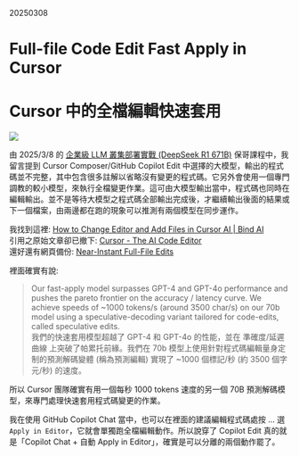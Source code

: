 20250308
# Full-file Code Edit Fast Apply in Cursor
# Cursor 中的全檔編輯快速套用

![](<../Images/DALL·E 2025-03-08 19.10.28 - A futuristic coding environment with AI-assisted code editing. A split-screen interface shows a developer working on a project with an AI assistant su.webp>)

由 2025/3/8 的 [企業級 LLM 叢集部署實戰 (DeepSeek R1 671B)](https://www.accupass.com/event/2412100639332046342609) 保哥課程中，我留言提到 Cursor Composer/GitHub Copilot Edit 中選擇的大模型，輸出的程式碼並不完整，其中包含很多註解以省略沒有變更的程式碼。它另外會使用一個專門調教的較小模型，來執行全檔變更作業。這可由大模型輸出當中，程式碼也同時在編輯輸出。並不是等待大模型之程式碼全部輸出完成後，才繼續輸出後面的結果或下一個檔案，由兩邊都在跑的現象可以推測有兩個模型在同步運作。

我找到這裡: [How to Change Editor and Add Files in Cursor AI | Bind AI](https://blog.getbind.co/2024/10/02/how-cursor-ai-implemented-instant-apply-file-editing-at-1000-tokens-per-second/)<br>
引用之原始文章卻已撤下: [Cursor - The AI Code Editor](https://www.cursor.com/blog/instant-apply)<br>
還好還有網頁備份: [Near-Instant Full-File Edits](https://web.archive.org/web/20240605010559/https://www.cursor.com/blog/instant-apply)

裡面確實有說:

> Our fast-apply model surpasses GPT-4 and GPT-4o performance and pushes the pareto frontier on the accuracy / latency curve. We achieve speeds of ~1000 tokens/s (around 3500 char/s) on our 70b model using a speculative-decoding variant tailored for code-edits, called speculative edits.<br>
> 我們的快速套用模型超越了 GPT-4 和 GPT-4o 的性能，並在 準確度/延遲曲線 上突破了帕累托前緣。我們在 70b 模型上使用針對程式碼編輯量身定制的預測解碼變體 (稱為預測編輯) 實現了 ~1000 個標記/秒 (約 3500 個字元/秒) 的速度。

所以 Cursor 團隊確實有用一個每秒 1000 tokens 速度的另一個 70B 預測解碼模型，來專門處理快速套用程式碼變更的作業。

我在使用 GitHub Copilot Chat 當中，也可以在裡面的建議編輯程式碼處按 ... 選 `Apply in Editor`，它就會單獨跑全檔編輯動作。所以說穿了 Copilot Edit 真的就是「Copilot Chat + 自動 Apply in Editor」，確實是可以分離的兩個動作罷了。